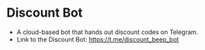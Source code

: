 # Discount Bot
- A cloud-based bot that hands out discount codes on Telegram.
- Link to the Discount Bot: https://t.me/discount_beep_bot
